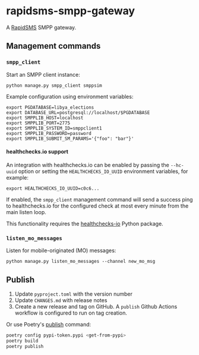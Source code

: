 # rapidsms-smpp-gateway

A [RapidSMS](https://rapidsms.readthedocs.io/en/latest/) SMPP gateway.

## Management commands

### `smpp_client`

Start an SMPP client instance:

```shell
python manage.py smpp_client smppsim
```

Example configuration using environment variables:

```shell
export PGDATABASE=libya_elections
export DATABASE_URL=postgresql://localhost/$PGDATABASE
export SMPPLIB_HOST=localhost
export SMPPLIB_PORT=2775
export SMPPLIB_SYSTEM_ID=smppclient1
export SMPPLIB_PASSWORD=password
export SMPPLIB_SUBMIT_SM_PARAMS='{"foo": "bar"}'
```

#### healthchecks.io support

An integration with healthchecks.io can be enabled by passing the `--hc-uuid` option or setting the `HEALTHCHECKS_IO_UUID` environment variables, for example:

```shell
export HEALTHCHECKS_IO_UUID=c0c6...
```

If enabled, the `smpp_client` management command will send a success ping to healthchecks.io for the configured check at most every minute from the main listen loop.

This functionality requires the [healthchecks-io](https://github.com/andrewthetechie/py-healthchecks.io) Python package.

### `listen_mo_messages`

Listen for mobile-originated (MO) messages:

```shell
python manage.py listen_mo_messages --channel new_mo_msg
```

## Publish

1. Update `pyproject.toml` with the version number
2. Update `CHANGES.md` with release notes
3. Create a new release and tag on GitHub. A `publish` Github Actions workflow is configured to run on tag creation.

Or use Poetry's [publish](https://python-poetry.org/docs/cli/#publish) command:

```sh
poetry config pypi-token.pypi <get-from-pypi>
poetry build
poetry publish
```
